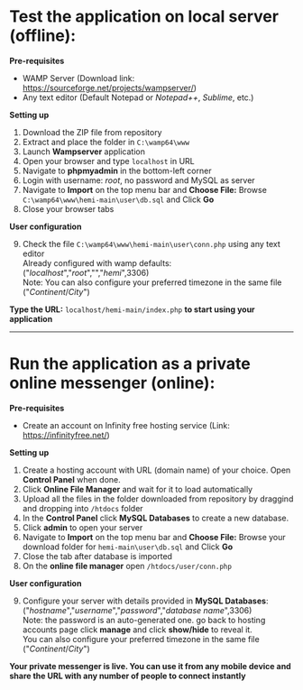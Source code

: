 # Test the application on local server (offline):

**Pre-requisites**

* WAMP Server (Download link: https://sourceforge.net/projects/wampserver/)
* Any text editor (Default Notepad or *Notepad++*, *Sublime*, etc.)

**Setting up**

1. Download the ZIP file from repository
2. Extract and place the folder in `C:\wamp64\www`
3. Launch **Wampserver** application
4. Open your browser and type `localhost` in URL 
5. Navigate to **phpmyadmin** in the bottom-left corner
6. Login with username: *root*, no password and MySQL as server
7. Navigate to **Import** on the top menu bar and **Choose File:** Browse `C:\wamp64\www\hemi-main\user\db.sql` and Click **Go** 
8. Close your browser tabs

**User configuration**

9. Check the file `C:\wamp64\www\hemi-main\user\conn.php` using any text editor <br>
   Already configured with wamp defaults: ("*localhost*","*root*","","*hemi*",3306) <br>
   Note: You can also configure your preferred timezone in the same file ("*Continent*/*City*")

**Type the URL:** `localhost/hemi-main/index.php` **to start using your application** 

---

# Run the application as a private online messenger (online):

**Pre-requisites**

* Create an account on Infinity free hosting service (Link: https://infinityfree.net/)

**Setting up**

1. Create a hosting account with URL (domain name) of your choice. Open **Control Panel** when done.
2. Click **Online File Manager** and wait for it to load automatically
3. Upload all the files in the folder downloaded from repository by draggind and dropping into `/htdocs` folder
4. In the **Control Panel** click **MySQL Databases** to create a new database. 
5. Click **admin** to open your server
5. Navigate to **Import** on the top menu bar and **Choose File:** Browse your download folder for `hemi-main\user\db.sql` and Click **Go** 
6. Close the tab after database is imported
7. On the **online file manager** open `/htdocs/user/conn.php`

**User configuration**

9. Configure your server with details provided in **MySQL Databases**: ("*hostname*","*username*","*password*","*database name*",3306) <br> 
   Note: the password is an auto-generated one. go back to hosting accounts page click **manage** and click **show/hide** to reveal it.<br>
   You can also configure your preferred timezone in the same file ("*Continent*/*City*")

**Your private messenger is live. You can use it from any mobile device and share the URL with any number of people to connect instantly**

